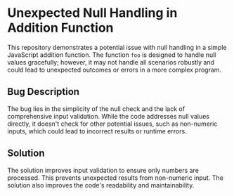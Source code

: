 # Unexpected Null Handling in Addition Function

This repository demonstrates a potential issue with null handling in a simple JavaScript addition function. The function `foo` is designed to handle null values gracefully; however, it may not handle all scenarios robustly and could lead to unexpected outcomes or errors in a more complex program.

## Bug Description

The bug lies in the simplicity of the null check and the lack of comprehensive input validation.  While the code addresses null values directly, it doesn't check for other potential issues, such as non-numeric inputs, which could lead to incorrect results or runtime errors. 

## Solution

The solution improves input validation to ensure only numbers are processed. This prevents unexpected results from non-numeric input.  The solution also improves the code's readability and maintainability.